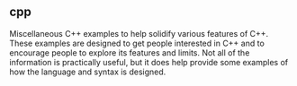 ## cpp
Miscellaneous C++ examples to help solidify various features of C++.
These examples are designed to get people interested in C++ and to encourage
people to explore its features and limits. 
Not all of the information is practically useful, but it does help provide some
examples of how the language and syntax is designed.



